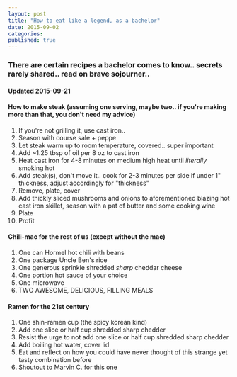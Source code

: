 ```yaml
---
layout: post
title: "How to eat like a legend, as a bachelor"
date: 2015-09-02
categories: 
published: true 
---
```


### There are certain recipes a bachelor comes to know.. secrets rarely shared.. read on brave sojourner..

#### **Updated 2015-09-21**

#### **How to make steak** (assuming one serving, maybe two.. if you're making more than that, you don't need my advice)

1. If you're not grilling it, use cast iron.. 
2. Season with course sale + peppe
3. Let steak warm up to room temperature, covered.. super important
4. Add ~1.25 tbsp of oil per 8 oz to cast iron
5. Heat cast iron for 4-8 minutes on medium high heat until *literally* smoking hot
6. Add steak(s), don't move it.. cook for 2-3 minutes per side if under 1" thickness, adjust accordingly for "thickness"
7. Remove, plate, cover
8. Add thickly sliced mushrooms and onions to aforementioned blazing hot cast iron skillet, season with a pat of butter and some cooking wine
9. Plate
10. Profit

#### **Chili-mac for the rest of us** (except without the mac)

1. One can Hormel hot chili with beans
2. One package Uncle Ben's rice
3. One generous sprinkle shredded *sharp* cheddar cheese
4. One portion hot sauce of your choice
5. One microwave
6. TWO AWESOME, DELICIOUS, FILLING MEALS

#### **Ramen for the 21st century**

1. One shin-ramen cup (the spicy korean kind)
2. Add one slice or half cup shredded sharp chedder
3. Resist the urge to not add one slice or half cup shredded sharp chedder
4. Add boiling hot water, cover lid
5. Eat and reflect on how you could have never thought of this strange yet tasty combination before
6. Shoutout to Marvin C. for this one
